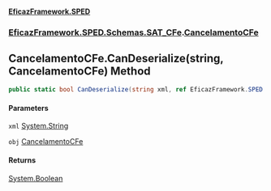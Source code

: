 #### [EficazFramework.SPED](EficazFrameworkSPED.md 'EficazFramework SPED')
### [EficazFramework.SPED.Schemas.SAT_CFe](EficazFramework.SPED.Schemas.SAT_CFe.md 'EficazFramework.SPED.Schemas.SAT_CFe').[CancelamentoCFe](EficazFramework.SPED.Schemas.SAT_CFe/CancelamentoCFe.md 'EficazFramework.SPED.Schemas.SAT_CFe.CancelamentoCFe')

## CancelamentoCFe.CanDeserialize(string, CancelamentoCFe) Method

```csharp
public static bool CanDeserialize(string xml, ref EficazFramework.SPED.Schemas.SAT_CFe.CancelamentoCFe obj);
```
#### Parameters

<a name='EficazFramework.SPED.Schemas.SAT_CFe.CancelamentoCFe.CanDeserialize(string,EficazFramework.SPED.Schemas.SAT_CFe.CancelamentoCFe).xml'></a>

`xml` [System.String](https://docs.microsoft.com/en-us/dotnet/api/System.String 'System.String')

<a name='EficazFramework.SPED.Schemas.SAT_CFe.CancelamentoCFe.CanDeserialize(string,EficazFramework.SPED.Schemas.SAT_CFe.CancelamentoCFe).obj'></a>

`obj` [CancelamentoCFe](EficazFramework.SPED.Schemas.SAT_CFe/CancelamentoCFe.md 'EficazFramework.SPED.Schemas.SAT_CFe.CancelamentoCFe')

#### Returns
[System.Boolean](https://docs.microsoft.com/en-us/dotnet/api/System.Boolean 'System.Boolean')